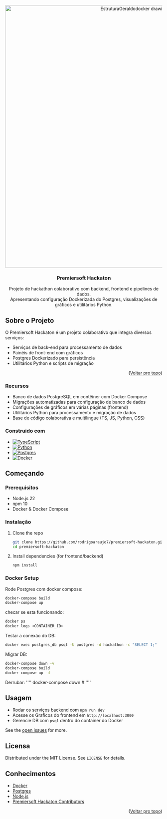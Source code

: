 <a id="readme-top"></a>

<!-- PROJECT LOGO -->
<br />
<div align="center">
  <a href="https://github.com/rodrigoaraujo7/premiersoft-hackaton">
    <img width="822" height="841" alt="EstruturaGeraldodocker drawio (1)" src="https://github.com/user-attachments/assets/8adaa41e-dd64-46be-b4a6-b894547f9cbd" />



  </a>

  <h3 align="center">Premiersoft Hackaton</h3>

  <p align="center">
    Projeto de hackathon colaborativo com backend, frontend e pipelines de dados. <br/>
    Apresentando configuração Dockerizada do Postgres, visualizações de gráficos e utilitários Python.
  </p>
</div>

## Sobre o Projeto

O Premiersoft Hackaton é um projeto colaborativo que integra diversos serviços:

- Serviços de back-end para processamento de dados
- Painéis de front-end com gráficos
- Postgres Dockerizado para persistência
- Utilitários Python e scripts de migração
<p align="right">(<a href="#readme-top">Voltar pro topo</a>)</p>

### Recursos

- Banco de dados PostgreSQL em contêiner com Docker Compose
- Migrações automatizadas para configuração de banco de dados
- Configurações de gráficos em várias páginas (frontend)
- Utilitários Python para processamento e migração de dados
- Base de código colaborativa e multilíngue (TS, JS, Python, CSS)
  
### Construido com

- [![TypeScript][TS-badge]][TS-url]
- [![Python][Python-badge]][Python-url]
- [![Postgres][Postgres-badge]][Postgres-url]
- [![Docker][Docker-badge]][Docker-url]

## Começando

### Prerequisitos

- Node.js 22
- npm 10
- Docker & Docker Compose

### Instalação

1. Clone the repo
   ```sh
   git clone https://github.com/rodrigoaraujo7/premiersoft-hackaton.git
   cd premiersoft-hackaton
   ```
2. Install dependencies (for frontend/backend)
   ```sh
   npm install
   ```

### Docker Setup

Rode Postgres com docker compose:

```sh
docker-compose build
docker-compose up
```

checar se esta funcionando:
```sh
docker ps
docker logs <CONTAINER_ID>
```

Testar a conexão do DB:
```sh
docker exec postgres_db psql -U postgres -d hackathon -c "SELECT 1;"
```

Migrar DB:
```sh
docker-compose down -v
docker-compose build
docker-compose up -d
```

Derrubar:
''''
docker-compose down # 
''''

## Usagem

- Rodar os serviços backend com `npm run dev`
- Acesse os Graficos do frontend em `http://localhost:3000`
- Gerencie DB com `psql` dentro do container do Docker

See the [open issues](https://github.com/rodrigoaraujo7/premiersoft-hackaton/issues) for more.



## Licensa

Distributed under the MIT License. See `LICENSE` for details.


## Conhecimentos

- [Docker](https://www.docker.com)
- [Postgres](https://www.postgresql.org)
- [Node.js](https://nodejs.org)
- [Premiersoft Hackaton Contributors](https://github.com/rodrigoaraujo7/premiersoft-hackaton/graphs/contributors)

<p align="right">(<a href="#readme-top">Voltar pro topo</a>)</p>

<!-- MARKDOWN LINKS & IMAGES -->
[TS-badge]: https://img.shields.io/badge/TypeScript-3178C6?style=for-the-badge&logo=typescript&logoColor=white
[TS-url]: https://www.typescriptlang.org/
[Python-badge]: https://img.shields.io/badge/Python-3776AB?style=for-the-badge&logo=python&logoColor=white
[Python-url]: https://www.python.org/
[Postgres-badge]: https://img.shields.io/badge/Postgres-316192?style=for-the-badge&logo=postgresql&logoColor=white
[Postgres-url]: https://www.postgresql.org/
[Docker-badge]: https://img.shields.io/badge/Docker-2496ED?style=for-the-badge&logo=docker&logoColor=white
[Docker-url]: https://www.docker.com

